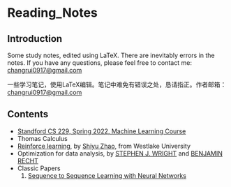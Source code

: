 # Reading_Notes
## Introduction
Some study notes, edited using LaTeX. There are inevitably errors in the notes. If you have any questions, please feel free to contact me: changrui0917@gmail.com

一些学习笔记，使用LaTeX编辑。笔记中难免有错误之处，恳请指正。作者邮箱：changrui0917@gmail.com

## Contents
- [Standford CS 229, Spring 2022, Machine Learning Course](https://www.youtube.com/watch?v=Bl4Feh_Mjvo&list=PLoROMvodv4rNyWOpJg_Yh4NSqI4Z4vOYy)
- Thomas Calculus
- [Reinforce learning](https://github.com/MathFoundationRL/Book-Mathematical-Foundation-of-Reinforcement-Learning), by [Shiyu Zhao](https://www.shiyuzhao.net/), from Westlake University
- Optimization for data analysis, by [STEPHEN J. WRIGHT](https://wrightstephen.github.io/sw_proj/) and [BENJAMIN RECHT](https://people.eecs.berkeley.edu/~brecht/index.html)
- Classic Papers
  1. [Sequence to Sequence Learning with Neural Networks](https://arxiv.org/abs/1409.3215)
